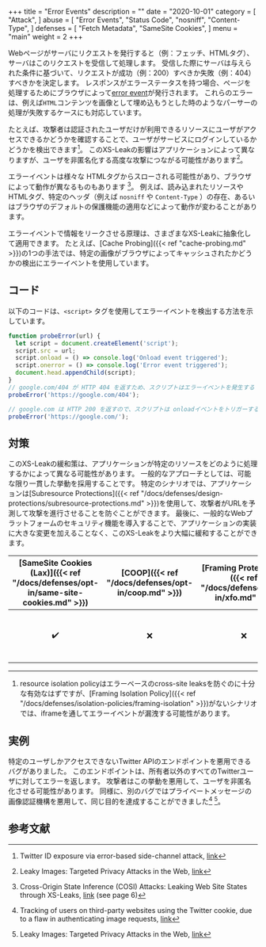 +++
title = "Error Events"
description = ""
date = "2020-10-01"
category = [
    "Attack",
]
abuse = [
    "Error Events",
    "Status Code",
    "nosniff",
    "Content-Type",
]
defenses = [
    "Fetch Metadata",
    "SameSite Cookies",
]
menu = "main"
weight = 2
+++


Webページがサーバにリクエストを発行すると（例：フェッチ、HTMLタグ）、サーバはこのリクエストを受信して処理します。
受信した際にサーバは与えられた条件に基づいて、リクエストが成功（例：200）すべきか失敗（例：404）すべきかを決定します。
レスポンスがエラーステータスを持つ場合、ページを処理するためにブラウザによって[error event](https://developer.mozilla.org/en-US/docs/Web/API/Element/error_event)が発行されます。
これらのエラーは、例えば`HTML`コンテンツを画像として埋め込もうとした時のようなパーサーの処理が失敗するケースにも対応しています。

たとえば、攻撃者は認証されたユーザだけが利用できるリソースにユーザがアクセスできるかどうかを確認することで、ユーザがサービスにログインしているかどうかを検出できます[^3]。
このXS-Leakの影響はアプリケーションによって異なりますが、ユーザを非匿名化する高度な攻撃につながる可能性があります[^1]。

エラーイベントは様々な HTMLタグからスローされる可能性があり、ブラウザによって動作が異なるものもあります [^4]。
例えば、読み込まれたリソースやHTMLタグ、特定のヘッダ（例えば `nosniff` や `Content-Type` ）の存在、あるいはブラウザのデフォルトの保護機能の適用などによって動作が変わることがあります。

エラーイベントで情報をリークさせる原理は、さまざまなXS-Leakに抽象化して適用できます。 
たとえば、[Cache Probing]({{< ref "cache-probing.md" >}})の1つの手法では、特定の画像がブラウザによってキャッシュされたかどうかの検出にエラーイベントを使用しています。

## コード
以下のコードは、`<script>` タグを使用してエラーイベントを検出する方法を示しています。

```javascript
function probeError(url) {
  let script = document.createElement('script');
  script.src = url;
  script.onload = () => console.log('Onload event triggered');
  script.onerror = () => console.log('Error event triggered');
  document.head.appendChild(script);
}
// google.com/404 が HTTP 404 を返すため、スクリプトはエラーイベントを発生する
probeError('https://google.com/404');

// google.com は HTTP 200 を返すので、スクリプトは onloadイベントをトリガーする
probeError('https://google.com/');
```

## 対策

このXS-Leakの緩和策は、アプリケーションが特定のリソースをどのように処理するかによって異なる可能性があります。
一般的なアプローチとしては、可能な限り一貫した挙動を採用することです。
特定のシナリオでは、アプリケーションは[Subresource Protections]({{< ref "/docs/defenses/design-protections/subresource-protections.md" >}})を使用して、攻撃者がURLを予測して攻撃を進行させることを防ぐことができます。
最後に、一般的なWebプラットフォームのセキュリティ機能を導入することで、アプリケーションの実装に大きな変更を加えることなく、このXS-Leakをより大幅に緩和することができます。

| [SameSite Cookies (Lax)]({{< ref "/docs/defenses/opt-in/same-site-cookies.md" >}}) | [COOP]({{< ref "/docs/defenses/opt-in/coop.md" >}}) | [Framing Protections]({{< ref "/docs/defenses/opt-in/xfo.md" >}}) |                  [Isolation Policies]({{< ref "/docs/defenses/isolation-policies" >}})                   |
| :--------------------------------------------------------------------------------: | :-------------------------------------------------: | :---------------------------------------------------------------: | :------------------------------------------------------------------------------------------------------: |
|                                         ✔️                                          |                          ❌                          |                                 ❌                                 | [RIP]({{< ref "/docs/defenses/isolation-policies/resource-isolation" >}}) {{< katex>}}^{1}{{< /katex >}} |

____

1. resource isolation policyはエラーベースのcross-site leaksを防ぐのに十分な有効なはずですが、[Framing Isolation Policy]({{< ref "/docs/defenses/isolation-policies/framing-isolation" >}})がないシナリオでは、iframeを通してエラーイベントが漏洩する可能性があります。

## 実例

特定のユーザしかアクセスできないTwitter APIのエンドポイントを悪用できるバグがありました。
このエンドポイントは、所有者以外のすべてのTwitterユーザに対してエラーを返します。
攻撃者はこの挙動を悪用して、ユーザを非匿名化させる可能性があります。
同様に、別のバグではプライベートメッセージの画像認証機構を悪用して、同じ目的を達成することができました[^2] [^1]。

## 参考文献

[^1]: Leaky Images: Targeted Privacy Attacks in the Web, [link](https://www.usenix.org/system/files/sec19fall_staicu_prepub.pdf)
[^2]: Tracking of users on third-party websites using the Twitter cookie, due to a flaw in authenticating image requests, [link](https://hackerone.com/reports/329957)
[^3]: Twitter ID exposure via error-based side-channel attack, [link](https://hackerone.com/reports/505424)
[^4]: Cross-Origin State Inference (COSI) Attacks: Leaking Web Site States through XS-Leaks, [link](https://arxiv.org/pdf/1908.02204.pdf) (see page 6)

